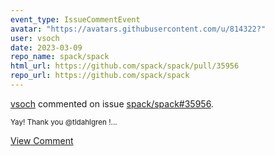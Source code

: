 ```yaml
---
event_type: IssueCommentEvent
avatar: "https://avatars.githubusercontent.com/u/814322?"
user: vsoch
date: 2023-03-09
repo_name: spack/spack
html_url: https://github.com/spack/spack/pull/35956
repo_url: https://github.com/spack/spack
---
```


<a href='https://github.com/vsoch' target='_blank'>vsoch</a> commented on issue <a href='https://github.com/spack/spack/pull/35956' target='_blank'>spack/spack#35956</a>.

<small>Yay! Thank you @tldahlgren !...</small>

<a href='https://github.com/spack/spack/pull/35956' target='_blank'>View Comment</a>